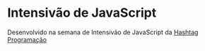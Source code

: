 # Intensivão de JavaScript
Desenvolvido na semana de Intensivão de JavaScript da [Hashtag Programação](https://www.youtube.com/@HashtagProgramacao)
